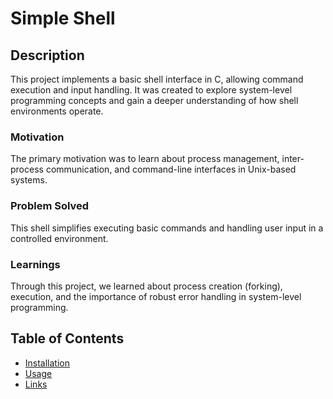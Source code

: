 # Simple Shell

## Description

This project implements a basic shell interface in C, allowing command execution and input handling. It was created to explore system-level programming concepts and gain a deeper understanding of how shell environments operate.

### Motivation

The primary motivation was to learn about process management, inter-process communication, and command-line interfaces in Unix-based systems.

### Problem Solved

This shell simplifies executing basic commands and handling user input in a controlled environment.

### Learnings

Through this project, we learned about process creation (forking), execution, and the importance of robust error handling in system-level programming.

## Table of Contents
- [Installation](#installation)
- [Usage](#usage)
- [Links](#license)
